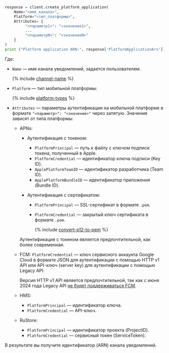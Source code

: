 ```python
response = client.create_platform_application(
    Name="<имя_канала>",
    Platform="<тип_платформы>",
    Attributes= {
         "<параметр1>": "<значение1>",
         ...
         "<параметрN>": "<значениеN>"
    }
)
print ("Platform application ARN:", response['PlatformApplicationArn'])
```

Где:

* `Name` — имя канала уведомлений, задается пользователем.
  
  {% include [channel-name](../../_includes/notifications/channel-name.md) %}

* `Platform` — тип мобильной платформы:

  {% include [platform-types](../../_includes/notifications/platform-types.md) %}

* `Attributes` — параметры аутентификации на мобильной платформе в формате `"<параметр>": "<значение>"` через запятую. Значения зависят от типа платформы:

  * APNs:

    * Аутентификация с токеном:

      * `PlatformPrincipal` — путь к файлу с ключом подписи токена, полученный в Apple.
      * `PlatformCredential` — идентификатор ключа подписи (Key ID).
      * `ApplePlatformTeamID` — идентификатор разработчика (Team ID).
      * `ApplePlatformBundleID` — идентификатор приложения (Bundle ID).

    * Аутентификация с сертификатом:

      * `PlatformPrincipal` — SSL-сертификат в формате `.pem`.
      * `PlatformCredential` — закрытый ключ сертификата в формате `.pem`.

          {% include [convert-p12-to-pem](convert-p12-to-pem.md) %}

    Аутентификация с токеном является предпочтительной, как более современная.

  * FCM: `PlatformCredential` — ключ сервисного аккаунта Google Cloud в формате JSON для аутентификации с помощью HTTP v1 API или API-ключ (server key) для аутентификации с помощью Legacy API.

    Версия HTTP v1 API является предпочтительной, так как с июня 2024 года Legacy API [не будет поддерживаться FCM](https://firebase.google.com/docs/cloud-messaging/migrate-v1).

  * HMS:

    * `PlatformPrincipal` — идентификатор ключа.
    * `PlatformCredential` — API-ключ.

  * RuStore:
  
    * `PlatformPrincipal` — идентификатор проекта (ProjectID).
    * `PlatformCredential` — сервисный токен (ServiceToken).

В результате вы получите идентификатор (ARN) канала уведомлений.